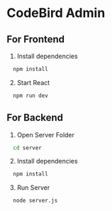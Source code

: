 
# CodeBird Admin



## For Frontend

1. Install dependencies 
```bash
  npm install
```


2. Start React
```bash
  npm run dev
```

## For Backend

1. Open Server Folder
```bash
  cd server
```


2. Install dependencies
```bash
  npm install
```
3. Run Server
```bash
  node server.js
```
